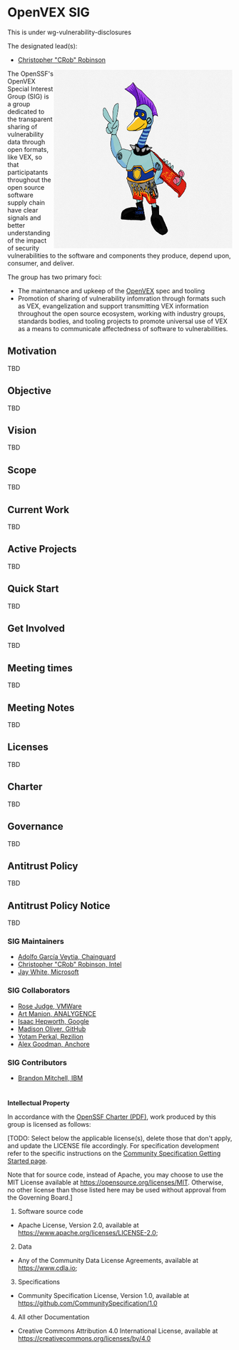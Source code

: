 # **OpenVEX SIG**

This is under wg-vulnerability-disclosures

 The designated lead(s):
- [Christopher "CRob" Robinson](https://github.com/SecurityCRob)

<img align="right" src="https://github.com/ossf/OpenVEX/blob/main/OSSF-VEX.png" width="400" height="400">

The OpenSSF's OpenVEX Special Interest Group (SIG) is a group dedicated to the transparent sharing of vulnerability data through open formats, like VEX, so that participatants throughout the open source software supply chain have clear signals and better understanding of the impact of security vulnerabilities to the software and components they produce, depend upon, consumer, and deliver.

The group has two primary foci:
- The maintenance and upkeep of the [OpenVEX](https://github.com/openvex) spec and tooling
- Promotion of sharing of vulnerability infomration through formats such as VEX, evangelization and support transmitting VEX information throughout the open source ecosystem, working with industry groups, standards bodies, and tooling projects to promote universal use of VEX as a means to communicate affectedness of software to vulnerabilities.

## Motivation

TBD

## Objective

TBD

## Vision

TBD

## Scope

TBD

## Current Work

TBD

## Active Projects

TBD

## Quick Start

TBD

## Get Involved

TBD

## Meeting times

TBD

## Meeting Notes

TBD

## Licenses

TBD

## Charter

TBD

## Governance

TBD

## Antitrust Policy

TBD

## Antitrust Policy Notice

TBD

### SIG Maintainers
- [Adolfo García Veytia, Chainguard](https://github.com/puerco)
- [Christopher "CRob" Robinson, Intel](https://github.com/SecurityCRob)
- [Jay White, Microsoft](https://github.com/camaleon2016)

### SIG Collaborators
- [Rose Judge, VMWare](https://github.com/rnjudge)
- [Art Manion, ANALYGENCE](https://github.com/zmanion)
- [Isaac Hepworth, Google](https://github.com/hepwori)
- [Madison Oliver, GitHub](https://github.com/taladrane)
- [Yotam Perkal, Rezilion](https://github.com/pyotam)
- [Alex Goodman, Anchore](https://github.com/wagoodman)

### SIG Contributors
 - [Brandon Mitchell, IBM](https://github.com/sudo-bmitch)



#
**Intellectual Property**

In accordance with the [OpenSSF Charter (PDF)](https://charter.openssf.org/), work produced by this group is licensed as follows:

[TODO: Select below the applicable license(s), delete those that don't apply, and update the LICENSE file accordingly. For specification development refer to the specific instructions on the [Community Specification Getting Started page](https://github.com/CommunitySpecification/1.0/blob/main/..Getting%20Started.md).

Note that for source code, instead of Apache, you may choose to use the MIT License available at https://opensource.org/licenses/MIT. Otherwise, no other license than those listed here may be used without approval from the Governing Board.]

1. Software source code
* Apache License, Version 2.0, available at https://www.apache.org/licenses/LICENSE-2.0;
2. Data
* Any of the Community Data License Agreements, available at https://www.cdla.io;
3. Specifications
* Community Specification License, Version 1.0, available at https://github.com/CommunitySpecification/1.0
4. All other Documentation
* Creative Commons Attribution 4.0 International License, available at https://creativecommons.org/licenses/by/4.0